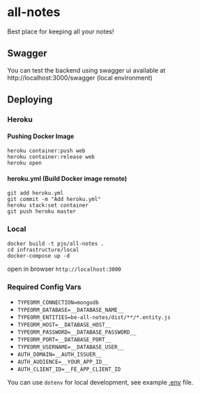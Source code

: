 # all-notes

Best place for keeping all your notes!

## Swagger

You can test the backend using swagger ui available at http://localhost:3000/swagger (local environment)

## Deploying 

### Heroku

#### Pushing Docker Image
```
heroku container:push web
heroku container:release web
heroku open
```
 
#### heroku.yml (Build Docker image remote)
```
git add heroku.yml
git commit -m "Add heroku.yml"
heroku stack:set container
git push heroku master
```


### Local
```
docker build -t pjo/all-notes .
cd infrastructure/local
docker-compose up -d
```
open in browser `http://localhost:3000`

### Required Config Vars
- `TYPEORM_CONNECTION=mongodb`
- `TYPEORM_DATABASE=__DATABASE_NAME__`
- `TYPEORM_ENTITIES=be-all-notes/dist/**/*.entity.js`
- `TYPEORM_HOST=__DATABASE_HOST__`
- `TYPEORM_PASSWORD=__DATABASE_PASSWORD__`
- `TYPEORM_PORT=__DATABASE_PORT__`
- `TYPEORM_USERNAME=__DATABASE_USER__`
- `AUTH_DOMAIN=__AUTH_ISSUER__`
- `AUTH_AUDIENCE=__YOUR_APP_ID__`
- `AUTH_CLIENT_ID=__FE_APP_CLIENT_ID`

You can use `dotenv` for local development, see example [.env](be-all-notes/.env.example) file.
